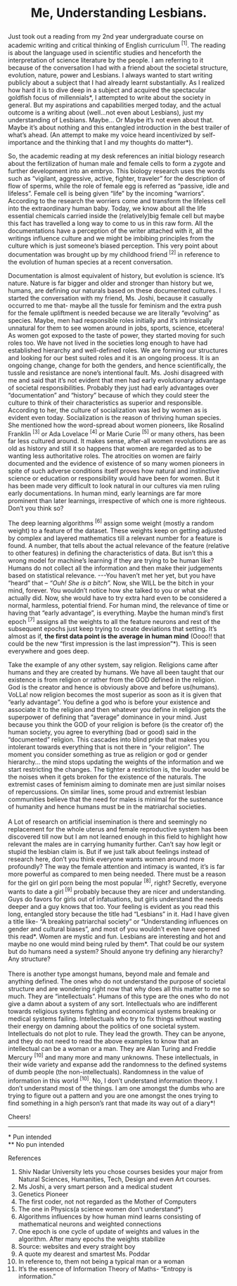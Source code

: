 # <p align="center">Me, Understanding Lesbians.</p>

Just took out a reading from my 2nd year undergraduate course on academic writing and critical thinking of English curriculum <sup>[1]</sup>. The reading is about the language used in scientific studies and henceforth the interpretation of science literature by the people. I am referring to it because of the conversation I had with a friend about the societal structure, evolution, nature, power and Lesbians. I always wanted to start writing publicly about a subject that I had already learnt substantially. As I realized how hard it is to dive deep in a subject and acquired the spectacular goldfish focus of millennials*, I attempted to write about the society in general. But my aspirations and capabilities merged today, and the actual outcome is a writing about (well…not even about Lesbians), just my understanding of Lesbians. Maybe… Or Maybe it’s not even about that. Maybe it’s about nothing and this entangled introduction in the best trailer of what’s ahead. (An attempt to make my voice heard incentivized by self-importance and the thinking that I and my thoughts do matter*).


So, the academic reading at my desk references an initial biology research about the fertilization of human male and female cells to form a zygote and further development into an embryo. This biology research uses the words such as “vigilant, aggressive, active, fighter, traveler” for the description of flow of sperms, while the role of female egg is referred as “passive, idle and lifeless”. Female cell is being given “life” by the incoming “warriors”. According to the research the worriers come and transform the lifeless cell into the extraordinary human baby. Today, we know about all the life essential chemicals carried inside the (relatively)big female cell but maybe this fact has travelled a long way to come to us in this raw form. All the documentations have a perception of the writer attached with it, all the writings influence culture and we might be imbibing principles from the culture which is just someone’s biased perception. This very point about documentation was brought up by my childhood friend <sup>[2]</sup> in reference to the evolution of human species at a recent conversation.


Documentation is almost equivalent of history, but evolution is science. It’s nature. Nature is far bigger and older and stronger than history but we, humans, are defining our naturals based on these documented cultures. I started the conversation with my friend, Ms. Joshi, because it casually occurred to me that- maybe all the tussle for feminism and the extra push for the female upliftment is needed because we are literally “evolving” as species. Maybe, men had responsible roles initially and it’s intrinsically unnatural for them to see women around in jobs, sports, science, etcetera! As women got exposed to the taste of power, they started moving for such roles too. We have not lived in the societies long enough to have had established hierarchy and well-defined roles. We are forming our structures and looking for our best suited roles and it is an ongoing process. It is an ongoing change, change for both the genders, and hence scientifically, the tussle and resistance are none’s intentional fault. Ms. Joshi disagreed with me and said that it’s not evident that men had early evolutionary advantage of societal responsibilities. Probably they just had early advantages over “documentation” and “history” because of which they could steer the culture to think of their characteristics as superior and responsible. According to her, the culture of socialization was led by women as is evident even today. Socialization is the reason of thriving human species. She mentioned how the word-spread about women pioneers, like Rosalind Franklin <sup>[3]</sup> or Ada Lovelace <sup>[4]</sup> or Marie Curie <sup>[5]</sup> or many others, has been far less cultured around. It makes sense, after-all women revolutions are as old as history and still it so happens that women are regarded as to be wanting less authoritative roles. The atrocities on women are fairly documented and the evidence of existence of so many women pioneers in spite of such adverse conditions itself proves how natural and instinctive science or education or responsibility would have been for women. But it has been made very difficult to look natural in our cultures via men ruling early documentations. In human mind, early learnings are far more prominent than later learnings, irrespective of which one is more righteous. Don’t you think so?


The deep learning algorithms <sup>[6]</sup> assign some weight (mostly a random weight) to a feature of the dataset. These weights keep on getting adjusted by complex and layered mathematics till a relevant number for a feature is found. A number, that tells about the actual relevance of the feature (relative to other features) in defining the characteristics of data. But isn’t this a wrong model for machine’s learning if they are trying to be human like? Humans do not collect all the information and then make their judgements based on statistical relevance. ---You haven’t met her yet, but you have “heard” that – *“Ouh! She is a bitch”.* Now, she WILL be the bitch in your mind, forever. You wouldn’t notice how she talked to you or what she actually did. Now, she would have to try extra hard even to be considered a normal, harmless, potential friend. For human mind, the relevance of time or having that “early advantage”, is everything. Maybe the human mind’s first epoch <sup>[7]</sup> assigns all the weights to all the feature neurons and rest of the subsequent epochs just keep trying to create deviations that setting. It’s almost as if, **the first data point is the average in human mind** (Oooo!! that could be the new “first impression is the last impression”\*). This is seen everywhere and goes deep. 


Take the example of any other system, say religion. Religions came after humans and they are created by humans. We have all been taught that our existence is from religion or rather from the GOD defined in the religion. God is the creator and hence is obviously above and before us(humans).  VoLLa! now religion becomes the most superior as soon as it is given that “early advantage”. You define a god who is before your existence and associate it to the religion and then whatever you define in religion gets the superpower of defining that “average” dominance in your mind. Just because you think the GOD of your religion is before (is the creator of) the human society, you agree to everything (bad or good) said in the “documented” religion. This cascades into blind pride that makes you intolerant towards everything that is not there in “your religion”. The moment you consider something as true as religion or god or gender hierarchy… the mind stops updating the weights of the information and we start restricting the changes. The tighter a restriction is, the louder would be the noises when it gets broken for the existence of the naturals. The extremist cases of feminism aiming to dominate men are just similar noises of repercussions. On similar lines, some proud and extremist lesbian communities believe that the need for males is minimal for the sustenance of humanity and hence humans must be in the matriarchal societies.<br />
<br />
A Lot of research on artificial insemination is there and seemingly no replacement for the whole uterus and female reproductive system has been discovered till now but I am not learned enough in this field to highlight how relevant the males are in carrying humanity further. Can’t say how legit or stupid the lesbian claim is. But if we just talk about feelings instead of research here, don’t you think everyone wants women around more profoundly? The way the female attention and intimacy is wanted, it’s is far more powerful as compared to men being needed. There must be a reason for the girl on girl porn being the most popular <sup>[8]</sup>, right? Secretly, everyone wants to date a girl <sup>[9]</sup> probably because they are nicer and understanding. Guys do favors for girls out of infatuations, but girls understand the needs deeper and a guy knows that too. Your feeling is evident as you read this long, entangled story because the title had “Lesbians” in it. Had I have given a title like- “A breaking patriarchal society” or “Understanding influences on gender and cultural biases”, and most of you wouldn’t even have opened this read*. Women are mystic and fun. Lesbians are interesting and hot and maybe no one would mind being ruled by them*. That could be our system but do humans need a system? Should anyone try defining any hierarchy? Any structure?<br />
<br />
There is another type amongst humans, beyond male and female and anything defined. The ones who do not understand the purpose of societal structure and are wondering right now that why does all this matter to me so much. They are “intellectuals”. Humans of this type are the ones who do not give a damn about a system of any sort. Intellectuals who are indifferent towards religious systems fighting and economical systems breaking or medical systems failing. Intellectuals who try to fix things without wasting their energy on damning about the politics of one societal system. Intellectuals do not plot to rule. They lead the growth. They can be anyone, and they do not need to read the above examples to know that an intellectual can be a woman or a man. They are Alan Turing and Freddie Mercury <sup>[10]</sup> and many more and many unknowns. These intellectuals, in their wide variety and expanse add the randomness to the defined systems of dumb people (the non-intellectuals). Randomness in the value of information in this world <sup>[10]</sup>. No, I don’t understand information theory. I don’t understand most of the things. I am one amongst the dumbs who are trying to figure out a pattern and you are one amongst the ones trying to find something in a high person’s rant that made its way out of a diary*!

Cheers!

-----------------------------------------------------------------------------------------------------------------------------------------------------------------------
\* Pun intended<br />
\** No pun intended

References
1. Shiv Nadar University lets you chose courses besides your major from Natural Sciences, Humanities, Tech, Design and even Art courses.<br />
2. Ms Joshi, a very smart person and a medical student <br />
3. Genetics Pioneer<br />
4. The first coder, not not regarded as the Mother of Computers<br />
5. The one in Physics(a science women don’t understand*)<br />
6. Algorithms influences by how human mind learns consisting of mathematical neurons and weighted connections<br />
7. One epoch is one cycle of update of weights and values in the algorithm. After many epochs the weights stabilize<br />
8. Source: websites and every straight boy<br />
9. A quote my dearest and smartest Ms. Poddar<br />
10. In reference to, them not being a typical man or a woman<br />
11. It’s the essence of Information Theory of Maths- “Entropy is information.”<br />
